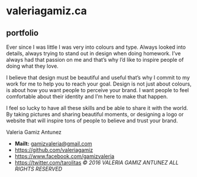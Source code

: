 # valeriagamiz.ca
## portfolio

Ever since I was little I was very into colours and type. Always looked into details, always trying to stand out in design when doing homework. I’ve always had that passion on me and that’s why I’d like to inspire people of doing what they love.

I believe that design must be beautiful and useful that’s why I commit to my work for me to help you to reach your goal.  Design is not just about colours, is about how you want people to perceive your brand. I want people to feel comfortable about their identity and I’m here to make that happen.

I feel so lucky to have all these skills and be able to share it with the world. By taking pictures and sharing beautiful moments, or designing a logo or website that will inspire tons of people to believe and trust your brand.

Valeria Gamiz Antunez
- **Mailt:** gamizvaleria@gmail.com
- https://github.com/valeriagamiz
- https://www.facebook.com/gamizvaleria
- https://twitter.com/tarolitas
*© 2016 VALERIA GAMIZ ANTUNEZ ALL RIGHTS RESERVED*
